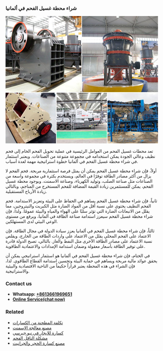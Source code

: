 <h3>شراء محطة غسيل الفحم في ألمانيا</h3><img src='1701852336.jpg' alt=''><p>تعد محطات غسيل الفحم من العوامل الرئيسية في عملية تحويل الفحم الخام إلى فحم نظيف وعالي الجودة يمكن استخدامه في مجموعة متنوعة من الصناعات. ويعتبر استثمار في شراء محطة غسيل الفحم في ألمانيا خطوة استراتيجية مهمة لعدة أسباب.</p><p>أولاً، فإن شراء محطة غسيل الفحم يمكن أن يمثل فرصة استثمارية مربحة. فحم الفحم لا يزال من أكثر مصادر الطاقة توفرًا في العالم، ويستخدم بكثرة في مجموعة واسعة من الصناعات مثل صناعة الصلب، وتوليد الكهرباء، وصناعة الاسمنت. وبوجود محطة غسيل الفحم، يمكن للمستثمرين زيادة القيمة المضافة للفحم المستخرج من المناجم، وبالتالي زيادة الأرباح المستقبلية.</p><p>ثانياً، فإن شراء محطة غسيل الفحم يساهم في الحفاظ على البيئة وتعزيز الاستدامة. فحم الفحم النظيف يحتوي على نسبة أقل من المواد الضارة مثل الكبريت والنيتروجين، مما يقلل من الانبعاثات الضارة التي تؤثر سلبًا على الهواء والمياه والبيئة عمومًا. ولذا، فإن شراء محطة غسيل الفحم سيعزز استدامة صناعة الطاقة في ألمانيا، ويرفع من مستوى الوعي البيئي لدى المستهلكين.</p><p>ثالثاً، فإن شراء محطة غسيل الفحم في ألمانيا يعزز سيادة الدولة في مجال الطاقة. فإن الاعتماد على الفحم المحلي يقلل من الاعتماد على واردات الطاقة من الخارج، ويقلص نسبة الاعتماد على مصادر الطاقة الأخرى مثل النفط والغاز. بالتالي، تصبح الدولة قادرة على توفير الطاقة بأسعار معقولة وضمان استدامة الإمدادات والاعتمادية الطاقوية.</p><p>في الختام، فإن شراء محطة غسيل الفحم في ألمانيا هو استثمار استراتيجي يمكن أن يحقق عوائد مالية مربحة ويساهم في حماية البيئة وتحسين استدامة القطاع الطاقوي. لذا، فإن الشراء في هذه المحطة يعتبر قراراً حكيماً من الناحية الاقتصادية والبيئية والاستراتيجية.</p><h3>Contact us</h3><ul><li><strong>Whatsapp:&nbsp;<a href="https://wa.me/8613661969651">+8613661969651</a></strong></li><li><a href="https://swt.shibang-china.com/?git&amp;zhl&amp;شراء محطة غسيل الفحم في ألمانيا"><strong>Online Service(chat now)</strong></a></li></ul><h3>Related</h3><ul><li><a href='تكلفة المطحنة من الكسارات.md'>تكلفة المطحنة من الكسارات</a></li><li><a href='مصنع معالجة الإسمنت.md'>مصنع معالجة الإسمنت</a></li><li><a href='كسارة للإيجار في نيو جيرسي.md'>كسارة للإيجار في نيو جيرسي</a></li><li><a href='مشكلة الناقل الفحم.md'>مشكلة الناقل الفحم</a></li><li><a href='مصنع كسارة الحجر والجرانيت.md'>مصنع كسارة الحجر والجرانيت</a></li></ul>